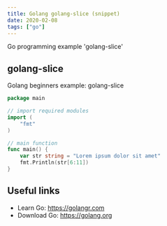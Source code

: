 ```yaml
---
title: Golang golang-slice (snippet)
date: 2020-02-08
tags: ["go"]
---
```

Go programming example 'golang-slice'


## golang-slice

Golang beginners example: golang-slice

```go
package main

// import required modules
import (
	"fmt"
)

// main function
func main() {
	var str string = "Lorem ipsum dolor sit amet"
	fmt.Println(str[6:11])
}

```

## Useful links

- Learn Go: https://golangr.com
- Download Go: https://golang.org
